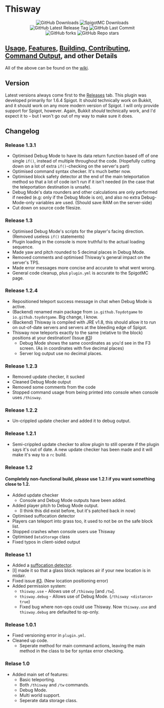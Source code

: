 # Thisway
<div align="center">
	<img alt="GitHub Downloads" src="https://img.shields.io/github/downloads/toydotgame/Thisway/total?label=GitHub%20Downloads">
	<img alt="SpigotMC Downloads" src="https://img.shields.io/spiget/downloads/87115?label=SpigotMC%20Downloads"><br>
	<img alt="GitHub Latest Release Tag" src="https://img.shields.io/github/v/tag/toydotgame/Thisway?label=release">
	<img alt="GitHub Last Commit" src="https://img.shields.io/github/last-commit/toydotgame/Thisway"><br> <!-- I put a `<br>` because I wanted the repo. social details a bit more seperate. -->
	<img alt="GitHub forks" src="https://img.shields.io/github/forks/toydotgame/Thisway">
	<img alt="GitHub Repo stars" src="https://img.shields.io/github/stars/toydotgame/Thisway">
</div>

## [Usage](https://github.com/Toydotgame/Thisway/wiki/How-to-use-Thisway), [Features](https://github.com/Toydotgame/Thisway/wiki/Features-of-Thisway), [Building, Contributing](https://github.com/Toydotgame/Thisway/wiki/How-to-set-up-the-Source-Code-in-Your-Editor-and-Build), [Command Output](https://github.com/Toydotgame/Thisway/wiki/Outputs), and other Details
All of the above can be found on the [wiki](https://github.com/Toydotgame/Thisway/wiki).

## Version
Latest versions always come first to the [Releases](https://github.com/Toydotgame/Thisway/releases) tab.
This plugin was developed primarily for 1.6.4 Spigot. It should technically work on Bukkit, and it should work on any more modern version of Spigot.
I will only provide support for Spigot, however. Again, Bukkit _should_ technically work, and I'd expect it to – but I won't go out of my way to make sure it does.

## Changelog
### Release 1.3.1
* Optimised Debug Mode to have its data return function based off of one single `if()`, instead of multiple throughout the code. (Hopefully cutting down on a lot of extra `if()`-checking on the server's part)
* Optimised command syntax checker. It's much better now.
* Optimised block safety detector at the end of the main teleportation method so that a lot of code isn't run if it isn't needed (in the case that the teleportation destination is unsafe).
* Debug Mode's data rounders and other calculations are only performed if needed (e.g: only if the Debug Mode is on), and also no extra Debug-Mode-only variables are used. (Should save RAM on the server-side)
* Cut down on source code filesize.

### Release 1.3
* Optimised Debug Mode's scripts for the player's facing direction. (Removed useless `if()` statements)
* Plugin loading in the console is more truthful to the actual loading sequence.
* Made yaw and pitch rounded to 5 decimal places in Debug Mode.
* Removed comments and optimised Thisway's general impact on the server's TPS.
* Made error messages more concise and accurate to what went wrong.
* General code cleanup, plus `plugin.yml` is accurate to the SpigotMC page.

### Release 1.2.4
* Repositioned teleport success message in chat when Debug Mode is active.
* (Backend) renamed main package from `io.github.Toydotgame` to `io.github.toydotgame`. Big change, I know.
* (Backend) Thisway is compiled with JRE v1.8, this should allow it to run on out-of-date servers and servers at the bleeding edge of Spigot.
* Thisway now teleports exactly to the same (relative to the block) positions at your destination! (Issue [#3](https://github.com/toydotgame/Thisway/issues/3))
    * Debug Mode shows the same coordinates as you'd see in the F3 screen. (As in coordinates with five decimal places)
    * Server log output use no decimal places.

### Release 1.2.3
* Removed update checker, it sucked
* Cleaned Debug Mode output
* Removed some comments from the code
* Stopped command usage from being printed into console when console uses `/thisway`.

### Release 1.2.2
* Un-crippled update checker and added it to debug output.

### Release 1.2.1
* Semi-crippled update checker to allow plugin to still operate if the plugin says it's out of date. A new update checker has been made and it will make it's way to a `rc` build.

### Release 1.2
#### Completely non-functional build, please use 1.2.1 if you want something close to 1.2.
* Added update checker
	* Console and Debug Mode outputs have been added.
* Added player pitch to Debug Mode output.
	* (I think this did exist before, but it's patched back in now)
* Optimised suffocation detector
* Players can teleport into grass too, it used to not be on the safe block list.
* Stopped crashes when console users use Thisway
* Optimised `DataStorage` class
* Fixed typos in client-sided output

### Release 1.1
* Added a [suffocation detector](https://github.com/Toydotgame/Thisway/wiki/Thisway-Teleporting-Mechanics#tracking-of-players-head-into-a-block).
* \[I\] made it so that a glass block replaces air if your new location is in midair.
* Fixed issue [#3](https://github.com/Toydotgame/Thisway/issues/3). (New location positioning error)
* Added permission system:
   * `thisway.use` - Allows use of `/thisway` \[and `/tw`\].
   * `thisway.debug` - Allows use of Debug Mode. (`/thisway <distance> true`)
   * Fixed bug where non-ops could use Thisway. Now `thisway.use` and `thisway.debug` are defaulted to op-only.

### Release 1.0.1
* Fixed versioning error in `plugin.yml`.
* Cleaned up code.
    * Seperate method for main command actions, leaving the main method in the class to be for syntax error checking.

### Relase 1.0
* Added main set of features:
    * Basic teleporting.
    * Both `/thisway` and `/tw` commands.
    * Debug Mode.
    * Multi world support.
    * Seperate data storage class.
